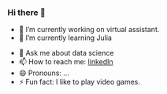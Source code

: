 ### Hi there 👋

<!--
**vimal-ai/vimal-ai** is a ✨ _special_ ✨ repository because its `README.md` (this file) appears on your GitHub profile.
Here are some ideas to get you started:
-->
- 🔭 I’m currently working on virtual assistant.
- 🌱 I’m currently learning Julia
<!--  - 👯 I’m looking to collaborate on ...  -->
<!--  - 🤔 I’m looking for help with ...  -->
- 💬 Ask me about data science
- 📫 How to reach me: [linkedIn](https://www.linkedin.com/in/vimal-ai/)
- 😄 Pronouns: ...
- ⚡ Fun fact: I like to play video games.
